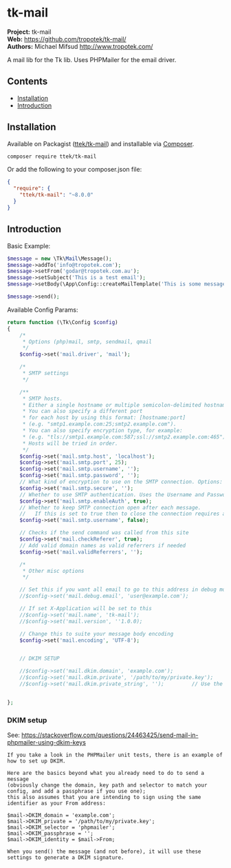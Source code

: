 # tk-mail

__Project:__ tk-mail  
__Web:__ <https://github.com/tropotek/tk-mail/>  
__Authors:__ Michael Mifsud <http://www.tropotek.com/>  
  
A mail lib for the Tk lib. Uses PHPMailer for the email driver.

## Contents

- [Installation](#installation)
- [Introduction](#introduction)


## Installation

Available on Packagist ([ttek/tk-mail](http://packagist.org/packages/ttek/tk-mail))
and installable via [Composer](http://getcomposer.org/).

```bash
composer require ttek/tk-mail
```

Or add the following to your composer.json file:

```json
{
  "require": {
    "ttek/tk-mail": "~8.0.0"
  }
}
```


## Introduction

Basic Example:
```php
$message = new \Tk\Mail\Message();
$message->addTo('info@tropotek.com');
$message->setFrom('godar@tropotek.com.au');
$message->setSubject('This is a test email');
$message->setBody(\App\Config::createMailTemplate('This is some message text'));

$message->send();
```

Available Config Params:

```php
return function (\Tk\Config $config)
{
    /*
     * Options (php)mail, smtp, sendmail, qmail
     */
    $config->set('mail.driver', 'mail');

    /*
     * SMTP settings
     */

    /**
     * SMTP hosts.
     * Either a single hostname or multiple semicolon-delimited hostnames.
     * You can also specify a different port
     * for each host by using this format: [hostname:port]
     * (e.g. "smtp1.example.com:25;smtp2.example.com").
     * You can also specify encryption type, for example:
     * (e.g. "tls://smtp1.example.com:587;ssl://smtp2.example.com:465").
     * Hosts will be tried in order.
     */
    $config->set('mail.smtp.host', 'localhost');
    $config->set('mail.smtp.port', 25);
    $config->set('mail.smtp.username', '');
    $config->set('mail.smtp.password', '');
    // What kind of encryption to use on the SMTP connection. Options: '', 'ssl' or 'tls'
    $config->set('mail.smtp.secure', '');
    // Whether to use SMTP authentication. Uses the Username and Password properties.
    $config->set('mail.smtp.enableAuth', true);
    // Whether to keep SMTP connection open after each message.
    //   If this is set to true then to close the connection requires an explicit call to smtpClose().
    $config->set('mail.smtp.username', false);

    // Checks if the send command was called from this site
    $config->set('mail.checkReferer', true);
    // Add valid domain names as valid referrers if needed
    $config->set('mail.validReferrers', '');

    /*
     * Other misc options
     */

    // Set this if you want all email to go to this address in debug mode
    //$config->set('mail.debug.email', 'user@example.com');

    // If set X-Application will be set to this
    //$config->set('mail.name', 'tk-mail');
    //$config->set('mail.version', ''1.0.0);

    // Change this to suite your message body encoding
    $config->set('mail.encoding', 'UTF-8');


    // DKIM SETUP

    //$config->set('mail.dkim.domain', 'example.com');
    //$config->set('mail.dkim.private', '/path/to/my/private.key');
    //$config->set('mail.dkim.private_string', '');         // Use the private key string instead of a file


};
```

### DKIM setup

See: https://stackoverflow.com/questions/24463425/send-mail-in-phpmailer-using-dkim-keys
```
If you take a look in the PHPMailer unit tests, there is an example of how to set up DKIM.

Here are the basics beyond what you already need to do to send a message 
(obviously change the domain, key path and selector to match your config, and add a passphrase if you use one); 
this also assumes that you are intending to sign using the same identifier as your From address:

$mail->DKIM_domain = 'example.com';
$mail->DKIM_private = '/path/to/my/private.key';
$mail->DKIM_selector = 'phpmailer';
$mail->DKIM_passphrase = '';
$mail->DKIM_identity = $mail->From;

When you send() the message (and not before), it will use these settings to generate a DKIM signature.
```


